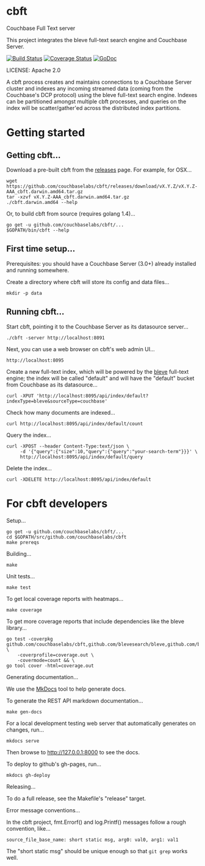 cbft
====

Couchbase Full Text server

This project integrates the bleve full-text search engine and Couchbase Server.

[![Build Status](https://drone.io/github.com/couchbaselabs/cbft/status.png)](https://drone.io/github.com/couchbaselabs/cbft/latest) [![Coverage Status](https://coveralls.io/repos/couchbaselabs/cbft/badge.png?branch=master)](https://coveralls.io/r/couchbaselabs/cbft?branch=master) [![GoDoc](https://godoc.org/github.com/couchbaselabs/cbft?status.svg)](https://godoc.org/github.com/couchbaselabs/cbft)

LICENSE: Apache 2.0

A cbft process creates and maintains connections to a Couchbase Server
cluster and indexes any incoming streamed data (coming from the
Couchbase's DCP protocol) using the bleve full-text search engine.
Indexes can be partitioned amongst multiple cbft processes, and
queries on the index will be scatter/gather'ed across the distributed
index partitions.

# Getting started

## Getting cbft...

Download a pre-built cbft from the [releases](https://github.com/couchbaselabs/cbft/releases) page.  For example, for OSX...

    wget https://github.com/couchbaselabs/cbft/releases/download/vX.Y.Z/vX.Y.Z-AAA_cbft.darwin.amd64.tar.gz
    tar -xzvf vX.Y.Z-AAA_cbft.darwin.amd64.tar.gz
    ./cbft.darwin.amd64 --help

Or, to build cbft from source (requires golang 1.4)...

    go get -u github.com/couchbaselabs/cbft/...
    $GOPATH/bin/cbft --help

## First time setup...

Prerequisites: you should have a Couchbase Server (3.0+) already
installed and running somewhere.

Create a directory where cbft will store its config and data files...

    mkdir -p data

## Running cbft...

Start cbft, pointing it to the Couchbase Server as its datasource
server...

    ./cbft -server http://localhost:8091

Next, you can use a web browser on cbft's web admin UI...

    http://localhost:8095

Create a new full-text index, which will be powered by the
[bleve](http://blevesearch.com) full-text engine; the index will be
called "default" and will have the "default" bucket from Couchbase as
its datasource...

    curl -XPUT 'http://localhost:8095/api/index/default?indexType=bleve&sourceType=couchbase'

Check how many documents are indexed...

    curl http://localhost:8095/api/index/default/count

Query the index...

    curl -XPOST --header Content-Type:text/json \
         -d '{"query":{"size":10,"query":{"query":"your-search-term"}}}' \
         http://localhost:8095/api/index/default/query

Delete the index...

    curl -XDELETE http://localhost:8095/api/index/default

# For cbft developers

Setup...

    go get -u github.com/couchbaselabs/cbft/...
    cd $GOPATH/src/github.com/couchbaselabs/cbft
    make prereqs

Building...

    make

Unit tests...

    make test

To get local coverage reports with heatmaps...

    make coverage

To get more coverage reports that include dependencies like the bleve library...

    go test -coverpkg github.com/couchbaselabs/cbft,github.com/blevesearch/bleve,github.com/blevesearch/bleve/index \
        -coverprofile=coverage.out \
        -covermode=count && \
    go tool cover -html=coverage.out

Generating documentation...

We use the [MkDocs](http://mkdocs.org) tool to help generate docs.

To generate the REST API markdown documentation...

    make gen-docs

For a local development testing web server that automatically
generates on changes, run...

    mkdocs serve

Then browse to http://127.0.0.1:8000 to see the docs.

To deploy to github's gh-pages, run...

    mkdocs gh-deploy

Releasing...

To do a full release, see the Makefile's "release" target.

Error message conventions...

In the cbft project, fmt.Errorf() and log.Printf() messages follow a
rough convention, like...

    source_file_base_name: short static msg, arg0: val0, arg1: val1

The "short static msg" should be unique enough so that ```git grep```
works well.
